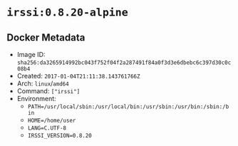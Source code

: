# `irssi:0.8.20-alpine`

## Docker Metadata

- Image ID: `sha256:da3265914992bc043f752f04f2a287491f84a0f3d3e6dbebc6c397d30c0c08b4`
- Created: `2017-01-04T21:11:38.143761766Z`
- Arch: `linux`/`amd64`
- Command: `["irssi"]`
- Environment:
  - `PATH=/usr/local/sbin:/usr/local/bin:/usr/sbin:/usr/bin:/sbin:/bin`
  - `HOME=/home/user`
  - `LANG=C.UTF-8`
  - `IRSSI_VERSION=0.8.20`

